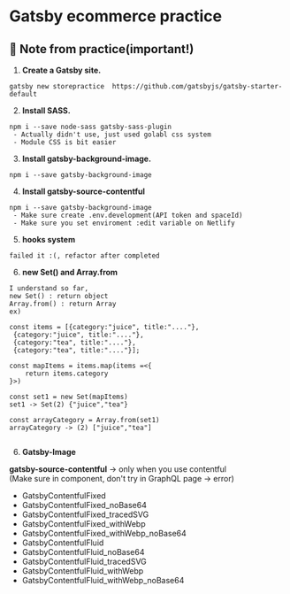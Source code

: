 # Gatsby ecommerce practice

## 🚀 Note from practice(important!)

1.  **Create a Gatsby site.**
```
gatsby new storepractice  https://github.com/gatsbyjs/gatsby-starter-default
```

2. **Install SASS.**

```
npm i --save node-sass gatsby-sass-plugin
 - Actually didn't use, just used golabl css system
 - Module CSS is bit easier 
```

3. **Install gatsby-background-image.**

```
npm i --save gatsby-background-image
```

4. **Install gatsby-source-contentful**

```
npm i --save gatsby-background-image
 - Make sure create .env.development(API token and spaceId)
 - Make sure you set enviroment :edit variable on Netlify 
```

5. **hooks system**

```
failed it :(, refactor after completed 
```

6. **new Set() and Array.from**

```
I understand so far, 
new Set() : return object 
Array.from() : return Array
ex)

const items = [{category:"juice", title:"...."},
 {category:"juice", title:"...."},
 {category:"tea", title:"...."},
 {category:"tea", title:"...."}];

const mapItems = items.map(items =<{
    return items.category
}>) 

const set1 = new Set(mapItems)
set1 -> Set(2) {"juice","tea"}

const arrayCategory = Array.from(set1)
arrayCategory -> (2) ["juice","tea"]


```

6. **Gatsby-Image**

**gatsby-source-contentful** -> only when you use contentful \
(Make sure in component, don't try in GraphQL page -> error)
- GatsbyContentfulFixed
- GatsbyContentfulFixed_noBase64
- GatsbyContentfulFixed_tracedSVG
- GatsbyContentfulFixed_withWebp
- GatsbyContentfulFixed_withWebp_noBase64
- GatsbyContentfulFluid
- GatsbyContentfulFluid_noBase64
- GatsbyContentfulFluid_tracedSVG
- GatsbyContentfulFluid_withWebp
- GatsbyContentfulFluid_withWebp_noBase64
